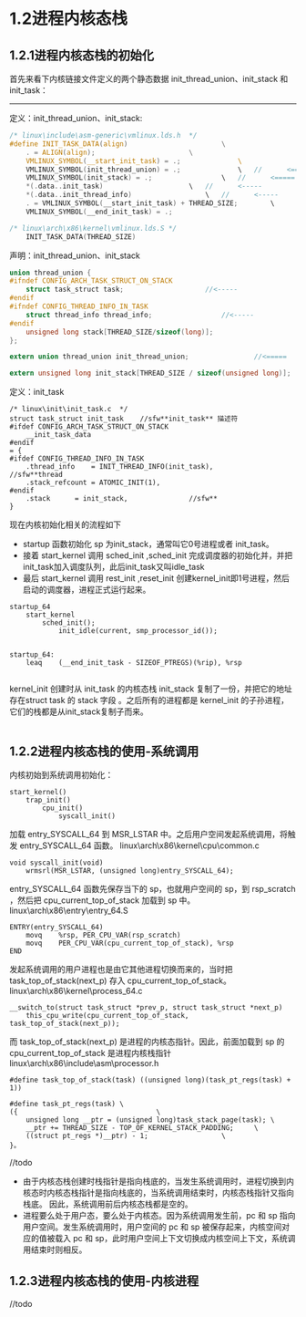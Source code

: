 # 1.2进程内核态栈

## 1.2.1进程内核态栈的初始化

首先来看下内核链接文件定义的两个静态数据 init_thread_union、init_stack 和 init_task：

------------------------------------------------------------------------------------
定义：init_thread_union、init_stack:
```c
/* linux\include\asm-generic\vmlinux.lds.h 	*/
#define INIT_TASK_DATA(align)						\
	. = ALIGN(align);						\
	VMLINUX_SYMBOL(__start_init_task) = .;				\			
	VMLINUX_SYMBOL(init_thread_union) = .;				\	//		<=====
	VMLINUX_SYMBOL(init_stack) = .;					\	//		<=====
	*(.data..init_task)						\	//		<-----
	*(.data..init_thread_info)					\	//		<-----
	. = VMLINUX_SYMBOL(__start_init_task) + THREAD_SIZE;		\
	VMLINUX_SYMBOL(__end_init_task) = .;
```
```c
/* linux\arch\x86\kernel\vmlinux.lds.S */
	INIT_TASK_DATA(THREAD_SIZE)
```

声明：init_thread_union、init_stack
```c
union thread_union {									
#ifndef CONFIG_ARCH_TASK_STRUCT_ON_STACK
	struct task_struct task;					//<-----
#endif
#ifndef CONFIG_THREAD_INFO_IN_TASK
	struct thread_info thread_info;					//<-----
#endif
	unsigned long stack[THREAD_SIZE/sizeof(long)]; 
};

extern union thread_union init_thread_union;				//<=====

extern unsigned long init_stack[THREAD_SIZE / sizeof(unsigned long)];	//<=====
```
定义：init_task
```
/* linux\init\init_task.c  */
struct task_struct init_task	//sfw**init_task** 描述符
#ifdef CONFIG_ARCH_TASK_STRUCT_ON_STACK
	__init_task_data
#endif
= {
#ifdef CONFIG_THREAD_INFO_IN_TASK
	.thread_info	= INIT_THREAD_INFO(init_task),			//sfw**thread
	.stack_refcount	= ATOMIC_INIT(1),
#endif
	.stack		= init_stack,				//sfw**
}
```


现在内核初始化相关的流程如下 
-   startup 函数初始化 sp 为init_stack，通常叫它0号进程或者 init_task。
-   接着 start_kernel 调用  sched_init ,sched_init 完成调度器的初始化并，并把init_task加入调度队列，此后init_task又叫idle_task
-	最后 start_kernel 调用 rest_init ,reset_init 创建kernel_init即1号进程，然后启动的调度器，进程正式运行起来。


```
startup_64
	start_kernel
		sched_init();
			init_idle(current, smp_processor_id());
```
```

startup_64:
	leaq	(__end_init_task - SIZEOF_PTREGS)(%rip), %rsp		
	
```

kernel_init 创建时从 init_task 的内核态栈 init_stack 复制了一份，并把它的地址存在struct task 的 stack 字段 。之后所有的进程都是 kernel_init 的子孙进程，它们的栈都是从init_stack复制子而来。




```

```



## 1.2.2进程内核态栈的使用-系统调用


内核初始到系统调用初始化：
```
start_kernel()
	trap_init()
		cpu_init()
			syscall_init()
```


加载 entry_SYSCALL_64 到 MSR_LSTAR 中。之后用户空间发起系统调用，将触发 entry_SYSCALL_64 函数。
linux\arch\x86\kernel\cpu\common.c
```
void syscall_init(void)	
	wrmsrl(MSR_LSTAR, (unsigned long)entry_SYSCALL_64);
```

entry_SYSCALL_64 函数先保存当下的 sp，也就用户空间的 sp，到 rsp_scratch ，然后把 cpu_current_top_of_stack 加载到 sp 中。
linux\arch\x86\entry\entry_64.S
```
ENTRY(entry_SYSCALL_64)
	movq	%rsp, PER_CPU_VAR(rsp_scratch)
	movq	PER_CPU_VAR(cpu_current_top_of_stack), %rsp		
END
``` 

发起系统调用的用户进程也是由它其他进程切换而来的，当时把 task_top_of_stack(next_p) 存入 cpu_current_top_of_stack。
linux\arch\x86\kernel\process_64.c
```
__switch_to(struct task_struct *prev_p, struct task_struct *next_p)
	this_cpu_write(cpu_current_top_of_stack, task_top_of_stack(next_p));
```

而 task_top_of_stack(next_p) 是进程的内核态指针。因此，前面加载到 sp 的 cpu_current_top_of_stack 是进程内核栈指针
linux\arch\x86\include\asm\processor.h
```
#define task_top_of_stack(task) ((unsigned long)(task_pt_regs(task) + 1))

#define task_pt_regs(task) \
({									\
	unsigned long __ptr = (unsigned long)task_stack_page(task);	\
	__ptr += THREAD_SIZE - TOP_OF_KERNEL_STACK_PADDING;		\
	((struct pt_regs *)__ptr) - 1;					\
}。
```

//todo
-   由于内核态栈创建时栈指针是指向栈底的，当发生系统调用时，进程切换到内核态时内核态栈指针是指向栈底的，当系统调用结束时，内核态栈指针又指向栈底。
因此，系统调用前后内核态栈都是空的。
-   进程要么处于用户态，要么处于内核态。因为系统调用发生前，pc 和 sp 指向用户空间。发生系统调用时，用户空间的 pc 和 sp 被保存起来，内核空间对应的值被载入 pc 和 sp，此时用户空间上下文切换成内核空间上下文，系统调用结束时则相反。


## 1.2.3进程内核态栈的使用-内核进程
//todo

